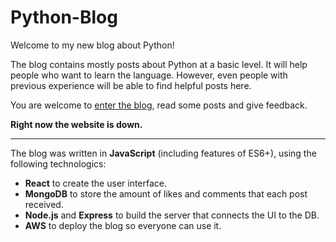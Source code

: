 # Python-Blog

Welcome to my new blog about Python!

The blog contains mostly posts about Python at a basic level.
It will help people who want to learn the language. 
However, even people with previous experience will be able to find helpful posts here.

You are welcome to <a href="http://ec2-18-219-61-101.us-east-2.compute.amazonaws.com/"> enter the blog</a>, read some posts and give feedback.

**Right now the website is down.**

---

The blog was written in **JavaScript** (including features of ES6+), using the following technologics:
* **React** to create the user interface.
* **MongoDB** to store the amount of likes and comments that each post received.
* **Node.js** and **Express** to build the server that connects the UI to the DB.
* **AWS** to deploy the blog so everyone can use it.

